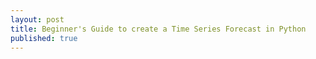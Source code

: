 ```yaml
---
layout: post
title: Beginner's Guide to create a Time Series Forecast in Python
published: true
---
```








